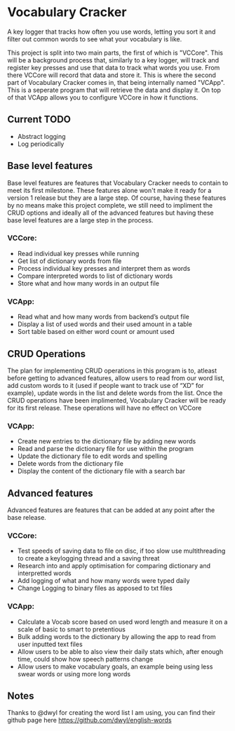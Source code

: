 # Vocabulary Cracker
A key logger that tracks how often you use words, letting you sort it and filter out common words to see what your vocabulary is like. 

This project is split into two main parts, the first of which is "VCCore". This will be a background process that, similarly to a key logger, will track and register key presses and use that data to track what words you use. From there VCCore will record that data and store it. This is where the second part of Vocabulary Cracker comes in, that being internally named "VCApp". This is a seperate program that will retrieve the data and display it. On top of that VCApp allows you to configure VCCore in how it functions. 

## Current TODO
- Abstract logging
- Log periodically

## Base level features
Base level features are features that Vocabulary Cracker needs to contain to meet its first milestone. These features alone won't make it ready for a version 1 release but they are a large step. Of course, having these features by no means make this project complete, we still need to impliment the CRUD options and ideally all of the advanced features but having these base level features are a large step in the process.

### VCCore:
- Read individual key presses while running
- Get list of dictionary words from file
- Process individual key presses and interpret them as words
- Compare interpreted words to list of dictionary words
- Store what and how many words in an output file

### VCApp:
- Read what and how many words from backend’s output file
- Display a list of used words and their used amount in a table
- Sort table based on either word count or amount used

## CRUD Operations
The plan for implementing CRUD operations in this program is to, atleast before getting to advanced features, allow users to read from our word list, add custom words to it (used if people want to track use of “XD” for example), update words in the list and delete words from the list. Once the CRUD operations have been implimented, Vocabulary Cracker will be ready for its first release. These operations will have no effect on VCCore

### VCApp:
- Create new entries to the dictionary file by adding new words
- Read and parse the dictionary file for use within the program
- Update the dictionary file to edit words and spelling
- Delete words from the dictionary file
- Display the content of the dictionary file with a search bar

## Advanced features
Advanced features are features that can be added at any point after the base release.

### VCCore:
- Test speeds of saving data to file on disc, if too slow use multithreading to create a keylogging thread and a saving threat
- Research into and apply optimisation for comparing dictionary and interpretted words
- Add logging of what and how many words were typed daily
- Change Logging to binary files as apposed to txt files

### VCApp:
- Calculate a Vocab score based on used word length and measure it on a scale of basic to smart to pretentious
- Bulk adding words to the dictionary by allowing the app to read from user inputted text files
- Allow users to be able to also view their daily stats which, after enough time, could show how speech patterns change
- Allow users to make vocabulary goals, an example being using less swear words or using more long words

## Notes
Thanks to @dwyl for creating the word list I am using, you can find their github page here https://github.com/dwyl/english-words
